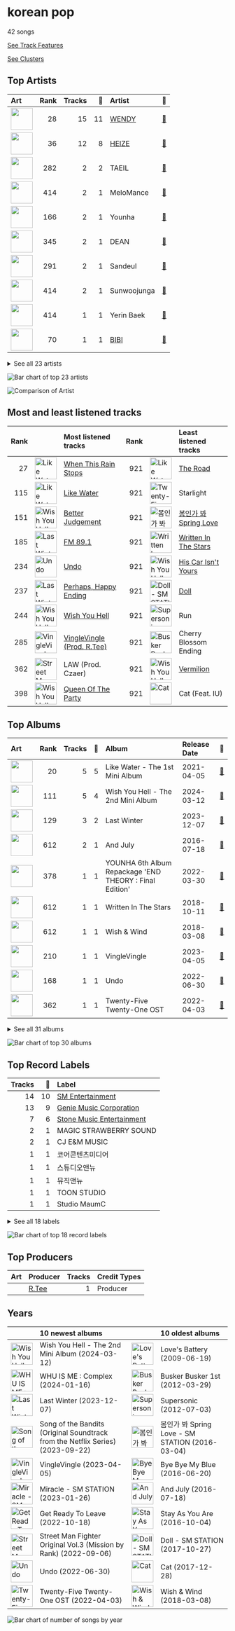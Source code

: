 # korean pop

42 songs

[See Track Features](audio_features.md)

[See Clusters](clusters/overview.md)

## Top Artists

| Art | Rank | Tracks | 💚 | Artist | 🔗 |
|:---|---:|---:|---:|:---|:---|
| <img src="https://i.scdn.co/image/ab6761610000e5ebeb30a593572712cb0a32a645" alt="" width="50" /> | 28 | 15 | 11 | [WENDY](../../artists/wendy/overview.md) | [🔗](https://open.spotify.com/artist/0FRUZvZNPzM3YJMABJxf2K) |
| <img src="https://i.scdn.co/image/ab6761610000e5eb56c617b7ca5ab250de5f8575" alt="" width="50" /> | 36 | 12 | 8 | [HEIZE](../../artists/heize/overview.md) | [🔗](https://open.spotify.com/artist/5dCvSnVduaFleCnyy98JMo) |
| <img src="https://i.scdn.co/image/ab6761610000e5eb9dc89846d19fb206ca506c7b" alt="" width="50" /> | 282 | 2 | 2 | TAEIL | [🔗](https://open.spotify.com/artist/1z0Hi3myYw4x32xCq0H3aq) |
| <img src="https://i.scdn.co/image/ab6761610000e5ebd89424b602251312223edd8f" alt="" width="50" /> | 414 | 2 | 1 | MeloMance | [🔗](https://open.spotify.com/artist/6k4r73Wq8nhkCDoUsECL1e) |
| <img src="https://i.scdn.co/image/ab6761610000e5eb1b6966cc5bb31edcab435911" alt="" width="50" /> | 166 | 2 | 1 | Younha | [🔗](https://open.spotify.com/artist/6GwM5CHqhWXzG3l5kzRSAS) |
| <img src="https://i.scdn.co/image/ab6761610000e5eb0380068b5097515265c51f4b" alt="" width="50" /> | 345 | 2 | 1 | DEAN | [🔗](https://open.spotify.com/artist/3eCd0TZrBPm2n9cDG6yWfF) |
| <img src="https://i.scdn.co/image/ab6761610000e5eb64c106fb76ead20ba05a5461" alt="" width="50" /> | 291 | 2 | 1 | Sandeul | [🔗](https://open.spotify.com/artist/2QeJBmgBdpH4i3uJns5Rdx) |
| <img src="https://i.scdn.co/image/ab6761610000e5ebaf3ae624d46473f6f21f116f" alt="" width="50" /> | 414 | 2 | 1 | Sunwoojunga | [🔗](https://open.spotify.com/artist/04L3elxyr0XFua2Ek3domW) |
| <img src="https://i.scdn.co/image/ab6761610000e5eb28f845b9a1c6e8bccb255f0c" alt="" width="50" /> | 414 | 1 | 1 | Yerin Baek | [🔗](https://open.spotify.com/artist/6dhfy4ByARPJdPtMyrUYJK) |
| <img src="https://i.scdn.co/image/ab6761610000e5eb846662aa85d520b2442d3cd5" alt="" width="50" /> | 70 | 1 | 1 | [BIBI](../../artists/bibi/overview.md) | [🔗](https://open.spotify.com/artist/6UbmqUEgjLA6jAcXwbM1Z9) |


<details>
<summary>See all 23 artists</summary>

| Art | Rank | Tracks | 💚 | Artist | 🔗 |
|:---|---:|---:|---:|:---|:---|
| <img src="https://i.scdn.co/image/ab6761610000e5eb01784e44ffd1a339350f4417" alt="" width="50" /> | 414 | 1 | 1 | John Legend | [🔗](https://open.spotify.com/artist/5y2Xq6xcjJb2jVM54GHK3t) |
| <img src="https://i.scdn.co/image/ab6761610000e5eb1509ea5c5453d5edba050412" alt="" width="50" /> | 311 | 1 | 1 | HONG JIN YOUNG | [🔗](https://open.spotify.com/artist/5LwiBgLTllBUiqQGNiQ7jY) |
| <img src="https://i.scdn.co/image/ab6761610000e5ebbd0642ff425698afac5caffd" alt="" width="50" /> | 4 | 1 | 1 | [IU](../../artists/iu/overview.md) | [🔗](https://open.spotify.com/artist/3HqSLMAZ3g3d5poNaI7GOU) |
| <img src="https://i.scdn.co/image/ab6761610000e5eb1787f6596afa03df2d44af87" alt="" width="50" /> | 214 | 1 | 1 | YOON MIRAE | [🔗](https://open.spotify.com/artist/1Do4bSzfUl0KWL9r1fITu0) |
| <img src="https://i.scdn.co/image/ab6761610000e5ebe5dd1c8bf12509d766212390" alt="" width="50" /> | 346 | 1 | 1 | Gaeko | [🔗](https://open.spotify.com/artist/0tkHE1pQ5ZCgQb8WZ0ba79) |
| <img src="https://i.scdn.co/image/ab67616d0000b273a0c7eeb314e52270af39920d" alt="" width="50" /> | 414 | 1 | 1 | dj friz | [🔗](https://open.spotify.com/artist/0js3wKXyi7RL11sfOykRt1) |
| <img src="https://i.scdn.co/image/ab6761610000e5eb354f59f3c926ef815f9af7ff" alt="" width="50" /> | 414 | 1 | 0 | Busker Busker | [🔗](https://open.spotify.com/artist/6jgrgDBt1SbtNbc25sLaTH) |
| <img src="https://i.scdn.co/image/ab6761610000e5eb18f53034a71f23a550f0d39a" alt="" width="50" /> | 414 | 1 | 0 | Onestar | [🔗](https://open.spotify.com/artist/6EmgTIhhXGtfAmYYTfdtlz) |
| <img src="https://i.scdn.co/image/ab6761610000e5ebde2a6b0e488b390729d46c4a" alt="" width="50" /> | 414 | 1 | 0 | KANGTA | [🔗](https://open.spotify.com/artist/5Bm6d9Fbsmln3CpXv8VrMG) |
| <img src="https://i.scdn.co/image/ab6761610000e5ebf61314085aeeda53147c8874" alt="" width="50" /> | 376 | 1 | 0 | Hui | [🔗](https://open.spotify.com/artist/4R0tSGcVRQ8ZXPzttU8mHy) |
| <img src="https://i.scdn.co/image/ab6761610000e5eb09369ae372e47fdb115bcf52" alt="" width="50" /> | 35 | 1 | 0 | [SEULGI](../../artists/seulgi/overview.md) | [🔗](https://open.spotify.com/artist/2QM5S4yO6xHgnNvF0nbZZq) |
| <img src="https://i.scdn.co/image/ab6761610000e5eb7b42be7923bc2d407a2bf03d" alt="" width="50" /> | 414 | 1 | 0 | Eric Nam | [🔗](https://open.spotify.com/artist/2FLqlgckDKdmpBrvLAT5BM) |
| <img src="https://i.scdn.co/image/ab6761610000e5ebb8997aa3a0038f3deafd5706" alt="" width="50" /> | 403 | 1 | 0 | Whee In | [🔗](https://open.spotify.com/artist/0BqRGrwqndrtNkojXiqIzL) |

</details>


![Bar chart of top 23 artists](../../images/genres/korean_pop/artists.png)

![Comparison of Artist](../../images/genres/korean_pop/artists_comparison.png)
## Most and least listened tracks
| Rank | ​ | Most listened tracks | Rank | ​​ | Least listened tracks |
|---:|:---|:---|---:|:---|:---|
| 27 | <img src="https://i.scdn.co/image/ab67616d0000b273d8856d19e1f5784ed643d862" alt="Like Water - The 1st Mini Album" width="50" /> | [When This Rain Stops](../../artists/wendy/overview.md) | 921 | <img src="https://i.scdn.co/image/ab67616d0000b273d8856d19e1f5784ed643d862" alt="Like Water - The 1st Mini Album" width="50" /> | [The Road](../../artists/wendy/overview.md) |
| 115 | <img src="https://i.scdn.co/image/ab67616d0000b273d8856d19e1f5784ed643d862" alt="Like Water - The 1st Mini Album" width="50" /> | [Like Water](../../artists/wendy/overview.md) | 921 | <img src="https://i.scdn.co/image/ab67616d0000b2735ccb1b40b2081fff238473bb" alt="Twenty-Five Twenty-One OST" width="50" /> | Starlight |
| 151 | <img src="https://i.scdn.co/image/ab67616d0000b273c4230302ebdf58aef8873907" alt="Wish You Hell - The 2nd Mini Album" width="50" /> | [Better Judgement](../../artists/wendy/overview.md) | 921 | <img src="https://i.scdn.co/image/ab67616d0000b273c2220e622cd370a4237727f8" alt="봄인가 봐 Spring Love - SM STATION" width="50" /> | [봄인가 봐 Spring Love](../../artists/wendy/overview.md) |
| 185 | <img src="https://i.scdn.co/image/ab67616d0000b2733b414bbbf73c81957c8b7541" alt="Last Winter" width="50" /> | [FM 89.1](../../artists/heize/overview.md) | 921 | <img src="https://i.scdn.co/image/ab67616d0000b27352d0ac4eb2c3fd56c01a01b5" alt="Written In The Stars" width="50" /> | [Written In The Stars](../../artists/wendy/overview.md) |
| 234 | <img src="https://i.scdn.co/image/ab67616d0000b27345c3e1eaeaed3345abae9616" alt="Undo" width="50" /> | [Undo](../../artists/heize/overview.md) | 921 | <img src="https://i.scdn.co/image/ab67616d0000b273c4230302ebdf58aef8873907" alt="Wish You Hell - The 2nd Mini Album" width="50" /> | [His Car Isn't Yours](../../artists/wendy/overview.md) |
| 237 | <img src="https://i.scdn.co/image/ab67616d0000b2733b414bbbf73c81957c8b7541" alt="Last Winter" width="50" /> | [Perhaps, Happy Ending](../../artists/heize/overview.md) | 921 | <img src="https://i.scdn.co/image/ab67616d0000b27386468c650757ef3eb49ba6d3" alt="Doll - SM STATION" width="50" /> | [Doll](../../artists/wendy/overview.md) |
| 244 | <img src="https://i.scdn.co/image/ab67616d0000b273c4230302ebdf58aef8873907" alt="Wish You Hell - The 2nd Mini Album" width="50" /> | [Wish You Hell](../../artists/wendy/overview.md) | 921 | <img src="https://i.scdn.co/image/ab67616d0000b2739d307da738011aa08940675b" alt="Supersonic" width="50" /> | Run |
| 285 | <img src="https://i.scdn.co/image/ab67616d0000b2733a712d5d26c23c7191cb2d04" alt="VingleVingle" width="50" /> | [VingleVingle (Prod. R.Tee)](../../artists/heize/overview.md) | 921 | <img src="https://i.scdn.co/image/ab67616d0000b27347683d1b11d35a22048d243f" alt="Busker Busker 1st" width="50" /> | Cherry Blossom Ending |
| 362 | <img src="https://i.scdn.co/image/ab67616d0000b2735c2efa8ce12c99a92b914e20" alt="Street Man Fighter Original Vol.3 (Mission by Rank)" width="50" /> | LAW (Prod. Czaer) | 921 | <img src="https://i.scdn.co/image/ab67616d0000b273c4230302ebdf58aef8873907" alt="Wish You Hell - The 2nd Mini Album" width="50" /> | [Vermilion](../../artists/wendy/overview.md) |
| 398 | <img src="https://i.scdn.co/image/ab67616d0000b273c4230302ebdf58aef8873907" alt="Wish You Hell - The 2nd Mini Album" width="50" /> | [Queen Of The Party](../../artists/wendy/overview.md) | 921 | <img src="https://i.scdn.co/image/ab67616d0000b27317744a265c4b78df9c643739" alt="Cat" width="50" /> | Cat (Feat. IU) |

## Top Albums

| Art | Rank | Tracks | 💚 | Album | Release Date | 🔗 |
|:---|---:|---:|---:|:---|:---|:---|
| <img src="https://i.scdn.co/image/ab67616d0000b273d8856d19e1f5784ed643d862" alt="" width="50" /> | 20 | 5 | 5 | Like Water - The 1st Mini Album | 2021-04-05 | [🔗](https://open.spotify.com/album/1Ao5vWPO13f4l0ldwxOKL7) |
| <img src="https://i.scdn.co/image/ab67616d0000b273c4230302ebdf58aef8873907" alt="" width="50" /> | 111 | 5 | 4 | Wish You Hell - The 2nd Mini Album | 2024-03-12 | [🔗](https://open.spotify.com/album/3f8n88uX0tNvA8HTROgSkr) |
| <img src="https://i.scdn.co/image/ab67616d0000b2733b414bbbf73c81957c8b7541" alt="" width="50" /> | 129 | 3 | 2 | Last Winter | 2023-12-07 | [🔗](https://open.spotify.com/album/41vj1sO4NJFriquGszDSh5) |
| <img src="https://i.scdn.co/image/ab67616d0000b2737f22ff3c2da84dfc06101e23" alt="" width="50" /> | 612 | 2 | 1 | And July | 2016-07-18 | [🔗](https://open.spotify.com/album/3xUWeFeLn6m3NXKr0FlT3E) |
| <img src="https://i.scdn.co/image/ab67616d0000b2732918f236448bf544586e388a" alt="" width="50" /> | 378 | 1 | 1 | YOUNHA 6th Album Repackage 'END THEORY : Final Edition' | 2022-03-30 | [🔗](https://open.spotify.com/album/63mur6I6yCG9cOxOst3i7c) |
| <img src="https://i.scdn.co/image/ab67616d0000b27352d0ac4eb2c3fd56c01a01b5" alt="" width="50" /> | 612 | 1 | 1 | Written In The Stars | 2018-10-11 | [🔗](https://open.spotify.com/album/08z3DsL7P6RpBR3FgNMSvN) |
| <img src="https://i.scdn.co/image/ab67616d0000b273e5b72a052cd11134380eeb8a" alt="" width="50" /> | 612 | 1 | 1 | Wish & Wind | 2018-03-08 | [🔗](https://open.spotify.com/album/5Fs2dlwUz1zkNcUPu6KaKF) |
| <img src="https://i.scdn.co/image/ab67616d0000b2733a712d5d26c23c7191cb2d04" alt="" width="50" /> | 210 | 1 | 1 | VingleVingle | 2023-04-05 | [🔗](https://open.spotify.com/album/10Ldh1KXu0ySjpfiX6qLXQ) |
| <img src="https://i.scdn.co/image/ab67616d0000b27345c3e1eaeaed3345abae9616" alt="" width="50" /> | 168 | 1 | 1 | Undo | 2022-06-30 | [🔗](https://open.spotify.com/album/2xR7YEyRweqClzs50bbW3J) |
| <img src="https://i.scdn.co/image/ab67616d0000b2735ccb1b40b2081fff238473bb" alt="" width="50" /> | 362 | 1 | 1 | Twenty-Five Twenty-One OST | 2022-04-03 | [🔗](https://open.spotify.com/album/77NPr874WU941XZhjO43dR) |


<details>
<summary>See all 31 albums</summary>

| Art | Rank | Tracks | 💚 | Album | Release Date | 🔗 |
|:---|---:|---:|---:|:---|:---|:---|
| <img src="https://i.scdn.co/image/ab67616d0000b27335c12c4ec54ac73462736b66" alt="" width="50" /> | 612 | 1 | 1 | The Beauty Inside Pt. 6 (Original Television Soundtrack) | 2018-11-06 | [🔗](https://open.spotify.com/album/6w3jg4xGMI5LLr5DEL3zWY) |
| <img src="https://i.scdn.co/image/ab67616d0000b2735c2efa8ce12c99a92b914e20" alt="" width="50" /> | 261 | 1 | 1 | Street Man Fighter Original Vol.3 (Mission by Rank) | 2022-09-06 | [🔗](https://open.spotify.com/album/54UUQN3j32n8TA2OJxTcHP) |
| <img src="https://i.scdn.co/image/ab67616d0000b273e7c7f3bafee5562a4c01658b" alt="" width="50" /> | 211 | 1 | 1 | Song of the Bandits (Original Soundtrack from the Netflix Series) | 2023-09-22 | [🔗](https://open.spotify.com/album/1TXOVlZGrd3KbphTcXN8vw) |
| <img src="https://i.scdn.co/image/ab67616d0000b273470483222eb038c3b60e71f6" alt="" width="50" /> | 367 | 1 | 1 | Slightly Tipsy (She is My Type♡ X SANDEUL) | 2020-07-20 | [🔗](https://open.spotify.com/album/2bal48tjyi26OAxY2KxwFL) |
| <img src="https://i.scdn.co/image/ab67616d0000b27347d4fcf597d9aee2d5a34e8e" alt="" width="50" /> | 612 | 1 | 1 | Love, Maybe (A Business Proposal OST Special Track) | 2022-02-18 | [🔗](https://open.spotify.com/album/5lKdnY9bGYUyfaJhcRnHgk) |
| <img src="https://i.scdn.co/image/ab67616d0000b273d66fa6cfaadb6b634bd1c640" alt="" width="50" /> | 398 | 1 | 1 | Love's Battery | 2009-06-19 | [🔗](https://open.spotify.com/album/03IVWQyi8lzS4t2WQKu5iI) |
| <img src="https://i.scdn.co/image/ab67616d0000b273168258bceeef84be1d0c9301" alt="" width="50" /> | 612 | 1 | 1 | HAPPEN | 2021-05-20 | [🔗](https://open.spotify.com/album/4xOOB79WcZuOoVwK06No1s) |
| <img src="https://i.scdn.co/image/ab67616d0000b2733d56b95f88f4743d79aa62f4" alt="" width="50" /> | 612 | 1 | 1 | First Sight | 2018-12-14 | [🔗](https://open.spotify.com/album/5M9f9Tze7sspUDrIAjdCgV) |
| <img src="https://i.scdn.co/image/ab67616d0000b27317744a265c4b78df9c643739" alt="" width="50" /> | 612 | 1 | 1 | Cat | 2017-12-28 | [🔗](https://open.spotify.com/album/3b8iQhtbLD0Vn4EqQzMC3N) |
| <img src="https://i.scdn.co/image/ab67616d0000b273b9aea3c24941166131a8c8b8" alt="" width="50" /> | 612 | 1 | 1 | Bye Bye My Blue | 2016-06-20 | [🔗](https://open.spotify.com/album/22qM69DGAvUsSyQfVh8Lgm) |
| <img src="https://i.scdn.co/image/ab67616d0000b273c2220e622cd370a4237727f8" alt="" width="50" /> | 612 | 1 | 0 | 봄인가 봐 Spring Love - SM STATION | 2016-03-04 | [🔗](https://open.spotify.com/album/1DzMyEZcFmD72jdkp4O73D) |
| <img src="https://i.scdn.co/image/ab67616d0000b273fb58e97e2e4b1cac28d6ba23" alt="" width="50" /> | 545 | 1 | 0 | WHU IS ME : Complex | 2024-01-16 | [🔗](https://open.spotify.com/album/3wyyezKZopI2uO3hDZP9So) |
| <img src="https://i.scdn.co/image/ab67616d0000b2739d307da738011aa08940675b" alt="" width="50" /> | 612 | 1 | 0 | Supersonic | 2012-07-03 | [🔗](https://open.spotify.com/album/1n4Qyjro1E8gbqKlaZxhyM) |
| <img src="https://i.scdn.co/image/ab67616d0000b2737a8de21bdcbdc7bb597f1637" alt="" width="50" /> | 612 | 1 | 0 | Stay As You Are | 2016-10-04 | [🔗](https://open.spotify.com/album/6DKfXf0BVP9R5BcOuD1mfo) |
| <img src="https://i.scdn.co/image/ab67616d0000b2738654569505a1314e5d29c223" alt="" width="50" /> | 612 | 1 | 0 | Serenade | 2019-12-12 | [🔗](https://open.spotify.com/album/2McJE8dHLru3MgR1bcxdyF) |
| <img src="https://i.scdn.co/image/ab67616d0000b273ea8b444d9bac4765e069b31b" alt="" width="50" /> | 612 | 1 | 0 | Miracle - SM STATION | 2023-01-26 | [🔗](https://open.spotify.com/album/54O0kItm5ej0HThVMIv5hF) |
| <img src="https://i.scdn.co/image/ab67616d0000b273f259431ac3c0458143ce0d53" alt="" width="50" /> | 612 | 1 | 0 | Lyricist | 2020-06-10 | [🔗](https://open.spotify.com/album/6igUyuDlRCyjoTtPXui6bT) |
| <img src="https://i.scdn.co/image/ab67616d0000b27356d3baa3d1571b288b910f36" alt="" width="50" /> | 456 | 1 | 0 | Hotel del Luna (Original Television Soundtrack) Pt.5 | 2019-07-28 | [🔗](https://open.spotify.com/album/2PdRNAz6mDmy9OR7hDCrH5) |
| <img src="https://i.scdn.co/image/ab67616d0000b27381156fba3e07547c62984394" alt="" width="50" /> | 612 | 1 | 0 | Get Ready To Leave | 2022-10-18 | [🔗](https://open.spotify.com/album/0UY2l5txL7IjXCB9LnBZ6R) |
| <img src="https://i.scdn.co/image/ab67616d0000b27386468c650757ef3eb49ba6d3" alt="" width="50" /> | 612 | 1 | 0 | Doll - SM STATION | 2017-10-27 | [🔗](https://open.spotify.com/album/6YHteiOLrZ7gfQEqq2TeRM) |
| <img src="https://i.scdn.co/image/ab67616d0000b27347683d1b11d35a22048d243f" alt="" width="50" /> | 612 | 1 | 0 | Busker Busker 1st | 2012-03-29 | [🔗](https://open.spotify.com/album/56XzxNKUGySZcu1nByxo3y) |

</details>


![Bar chart of top 30 albums](../../images/genres/korean_pop/albums.png)

## Top Record Labels

| Tracks | 💚 | Label |
|---:|---:|:---|
| 14 | 10 | [SM Entertainment](../../labels/sm_entertainment/overview.md) |
| 13 | 9 | [Genie Music Corporation](../../labels/genie_music_corporation/overview.md) |
| 7 | 6 | [Stone Music Entertainment](../../labels/stone_music_entertainment/overview.md) |
| 2 | 1 | MAGIC STRAWBERRY SOUND |
| 2 | 1 | CJ E&M MUSIC |
| 1 | 1 | 코어콘텐츠미디어 |
| 1 | 1 | 스튜디오앤뉴 |
| 1 | 1 | 뮤직앤뉴 |
| 1 | 1 | TOON STUDIO |
| 1 | 1 | Studio MaumC |


<details>
<summary>See all 18 labels</summary>

| Tracks | 💚 | Label |
|---:|---:|:---|
| 1 | 1 | [JYP Entertainment](../../labels/jyp_entertainment/overview.md) |
| 1 | 1 | Hwa&Dam pictures |
| 1 | 1 | FLEX M |
| 1 | 1 | C9 Entertainment |
| 1 | 0 | [WM Entertainment](../../labels/wm_entertainment/overview.md) |
| 1 | 0 | Today's Playlist |
| 1 | 0 | [CUBE ENTERTAINMENT](../../labels/cube_entertainment/overview.md) |
| 1 | 0 | Beyond Music |

</details>


![Bar chart of top 18 record labels](../../images/genres/korean_pop/labels.png)

## Top Producers



| Art | Producer | Tracks | Credit Types |
|:---|:---|---:|:---|
| | [R.Tee](../../producers/r_tee/overview.md) | 1 | Producer |
## Years

| ​ | 10 newest albums | ​​ | 10 oldest albums |
|:---|:---|:---|:---|
| <img src="https://i.scdn.co/image/ab67616d0000b273c4230302ebdf58aef8873907" alt="Wish You Hell - The 2nd Mini Album" width="50" /> | Wish You Hell - The 2nd Mini Album (2024-03-12) | <img src="https://i.scdn.co/image/ab67616d0000b273d66fa6cfaadb6b634bd1c640" alt="Love&#x27;s Battery" width="50" /> | Love's Battery (2009-06-19) |
| <img src="https://i.scdn.co/image/ab67616d0000b273fb58e97e2e4b1cac28d6ba23" alt="WHU IS ME : Complex" width="50" /> | WHU IS ME : Complex (2024-01-16) | <img src="https://i.scdn.co/image/ab67616d0000b27347683d1b11d35a22048d243f" alt="Busker Busker 1st" width="50" /> | Busker Busker 1st (2012-03-29) |
| <img src="https://i.scdn.co/image/ab67616d0000b2733b414bbbf73c81957c8b7541" alt="Last Winter" width="50" /> | Last Winter (2023-12-07) | <img src="https://i.scdn.co/image/ab67616d0000b2739d307da738011aa08940675b" alt="Supersonic" width="50" /> | Supersonic (2012-07-03) |
| <img src="https://i.scdn.co/image/ab67616d0000b273e7c7f3bafee5562a4c01658b" alt="Song of the Bandits (Original Soundtrack from the Netflix Series)" width="50" /> | Song of the Bandits (Original Soundtrack from the Netflix Series) (2023-09-22) | <img src="https://i.scdn.co/image/ab67616d0000b273c2220e622cd370a4237727f8" alt="봄인가 봐 Spring Love - SM STATION" width="50" /> | 봄인가 봐 Spring Love - SM STATION (2016-03-04) |
| <img src="https://i.scdn.co/image/ab67616d0000b2733a712d5d26c23c7191cb2d04" alt="VingleVingle" width="50" /> | VingleVingle (2023-04-05) | <img src="https://i.scdn.co/image/ab67616d0000b273b9aea3c24941166131a8c8b8" alt="Bye Bye My Blue" width="50" /> | Bye Bye My Blue (2016-06-20) |
| <img src="https://i.scdn.co/image/ab67616d0000b273ea8b444d9bac4765e069b31b" alt="Miracle - SM STATION" width="50" /> | Miracle - SM STATION (2023-01-26) | <img src="https://i.scdn.co/image/ab67616d0000b2737f22ff3c2da84dfc06101e23" alt="And July" width="50" /> | And July (2016-07-18) |
| <img src="https://i.scdn.co/image/ab67616d0000b27381156fba3e07547c62984394" alt="Get Ready To Leave" width="50" /> | Get Ready To Leave (2022-10-18) | <img src="https://i.scdn.co/image/ab67616d0000b2737a8de21bdcbdc7bb597f1637" alt="Stay As You Are" width="50" /> | Stay As You Are (2016-10-04) |
| <img src="https://i.scdn.co/image/ab67616d0000b2735c2efa8ce12c99a92b914e20" alt="Street Man Fighter Original Vol.3 (Mission by Rank)" width="50" /> | Street Man Fighter Original Vol.3 (Mission by Rank) (2022-09-06) | <img src="https://i.scdn.co/image/ab67616d0000b27386468c650757ef3eb49ba6d3" alt="Doll - SM STATION" width="50" /> | Doll - SM STATION (2017-10-27) |
| <img src="https://i.scdn.co/image/ab67616d0000b27345c3e1eaeaed3345abae9616" alt="Undo" width="50" /> | Undo (2022-06-30) | <img src="https://i.scdn.co/image/ab67616d0000b27317744a265c4b78df9c643739" alt="Cat" width="50" /> | Cat (2017-12-28) |
| <img src="https://i.scdn.co/image/ab67616d0000b2735ccb1b40b2081fff238473bb" alt="Twenty-Five Twenty-One OST" width="50" /> | Twenty-Five Twenty-One OST (2022-04-03) | <img src="https://i.scdn.co/image/ab67616d0000b273e5b72a052cd11134380eeb8a" alt="Wish &amp; Wind" width="50" /> | Wish & Wind (2018-03-08) |

![Bar chart of number of songs by year](../../images/genres/korean_pop/years.png)